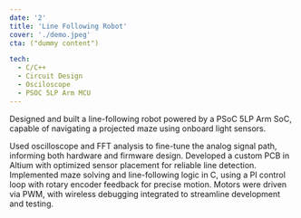 ```yaml
---
date: '2'
title: 'Line Following Robot'
cover: './demo.jpeg'
cta: ("dummy content")

tech:
  - C/C++
  - Circuit Design
  - Osciloscope
  - PSOC 5LP Arm MCU
---
```


Designed and built a line-following robot powered by a PSoC 5LP Arm SoC, capable of navigating a projected maze using onboard light sensors.

Used oscilloscope and FFT analysis to fine-tune the analog signal path, informing both hardware and firmware design. Developed a custom PCB in Altium with optimized sensor placement for reliable line detection. Implemented maze solving and line-following logic in C, using a PI control loop with rotary encoder feedback for precise motion. Motors were driven via PWM, with wireless debugging integrated to streamline development and testing.
